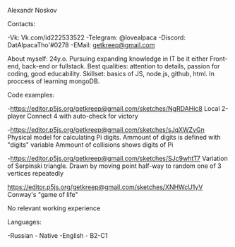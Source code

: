Alexandr Noskov

Contacts:

  -Vk: Vk.com/id222533522
  -Telegram: @lovealpaca
  -Discord: DatAlpacaTho'#0278
  -EMail: getkreep@gmail.com

About myself: 
  24y.o. Pursuing expanding knowledge in IT be it either Front-end, back-end or fullstack. 
  Best qualities: attention to details, passion for coding, good educability.
  Skillset: basics of JS, node.js, github, html. In proccess of learning mongoDB. 

Code examples:

  -https://editor.p5js.org/getkreep@gmail.com/sketches/NgRDAHic8
  Local 2-player Connect 4 with auto-check for victory

  -https://editor.p5js.org/getkreep@gmail.com/sketches/sJqXWZvGn
  Physical model for calculating Pi digits.
  Ammount of digits is defined with "digits" variable
  Ammount of collisions shows digits of Pi

  -https://editor.p5js.org/getkreep@gmail.com/sketches/SJc9whtT7
  Variation of Serpinski triangle. Drawn by moving point half-way to random one of 3 vertices repeatedly

  https://editor.p5js.org/getkreep@gmail.com/sketches/XNHWcU1yV
  Conway's "game of life"

No relevant working experience

Languages: 

  -Russian - Native
  -English - B2-C1
